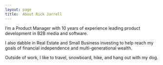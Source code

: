 ```yaml
---
layout: page
title:  About Rick Jarrell
---
```

I’m a Product Manager with 10 years of experience leading product development in B2B media and software.

I also dabble in Real Estate and Small Business investing to help reach my goals of financial independence and multi-generational wealth.

Outside of work, I like to travel, snowboard, hike, and hang out with my dog.
